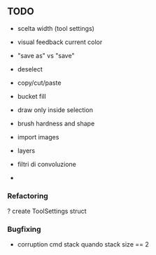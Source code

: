 ## TODO
- scelta width (tool settings)
- visual feedback current color
- "save as" vs "save"
- deselect

- copy/cut/paste
- bucket fill
- draw only inside selection

+ brush hardness and shape
+ import images

+ layers
+ filtri di convoluzione
+ 


### Refactoring
? create ToolSettings struct


### Bugfixing
- corruption cmd stack quando stack size == 2

